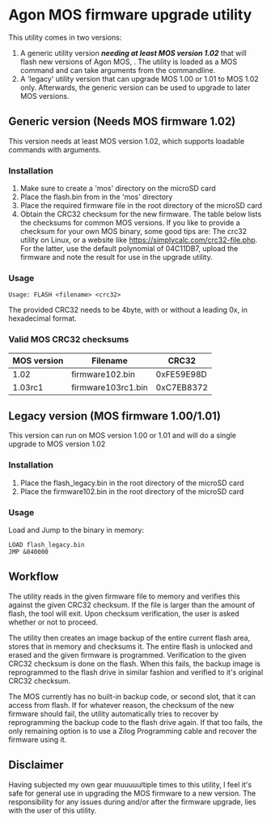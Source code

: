 # Agon MOS firmware upgrade utility
This utility comes in two versions:
1. A generic utility version ***needing at least MOS version 1.02*** that will flash new versions of Agon MOS, . The utility is loaded as a MOS command and can take arguments from the commandline.
2. A 'legacy' utility version that can upgrade MOS 1.00 or 1.01 to MOS 1.02 only. Afterwards, the generic version can be used to upgrade to later MOS versions.

## Generic version (Needs MOS firmware 1.02)
This version needs at least MOS version 1.02, which supports loadable commands with arguments.
### Installation
1. Make sure to create a 'mos' directory on the microSD card
2. Place the flash.bin from in the 'mos' directory
3. Place the required firmware file in the root directory of the microSD card
4. Obtain the CRC32 checksum for the new firmware. The table below lists the checksums for common MOS versions. If you like to provide a checksum for your own MOS binary, some good tips are: The crc32 utility on Linux, or a website like https://simplycalc.com/crc32-file.php. For the latter, use the default polynomial of 04C11DB7, upload the firmware and note the result for use in the upgrade utility.

### Usage
```console
Usage: FLASH <filename> <crc32>
```
The provided CRC32 needs to be 4byte, with or without a leading 0x, in hexadecimal format. 

### Valid MOS CRC32 checksums

| MOS version | Filename           | CRC32      |
|-------------|--------------------|------------|
| 1.02        | firmware102.bin    | 0xFE59E98D |
| 1.03rc1     | firmware103rc1.bin | 0xC7EB8372 |

## Legacy version (MOS firmware 1.00/1.01)
This version can run on MOS version 1.00 or 1.01 and will do a single upgrade to MOS version 1.02
### Installation
1. Place the flash_legacy.bin in the root directory of the microSD card
2. Place the firmware102.bin in the root directory of the microSD card

### Usage
Load and Jump to the binary in memory:
```console
LOAD flash_legacy.bin
JMP &040000
```
## Workflow
The utility reads in the given firmware file to memory and verifies this against the given CRC32 checksum.
If the file is larger than the amount of flash, the tool will exit.
Upon checksum verification, the user is asked whether or not to proceed.

The utility then creates an image backup of the entire current flash area, stores that in memory and checksums it.
The entire flash is unlocked and erased and the given firmware is programmed.
Verification to the given CRC32 checksum is done on the flash. When this fails, the backup image is reprogrammed to the flash drive in similar fashion and verified to it's original CRC32 checksum.

The MOS currently has no built-in backup code, or second slot, that it can access from flash. If for whatever reason, the checksum of the new firmware should fail, the utility automatically tries to recover by reprogramming the backup code to the flash drive again. If that too fails, the only remaining option is to use a Zilog Programming cable and recover the firmware using it.

## Disclaimer
Having subjected my own gear muuuuultiple times to this utility, I feel it's safe for general use in upgrading the MOS firmware to a new version.
The responsibility for any issues during and/or after the firmware upgrade, lies with the user of this utility.

